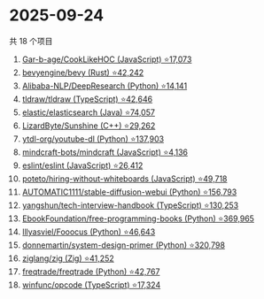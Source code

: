 # 2025-09-24

共 18 个项目

<!-- BEGIN GITHUB -->
<!-- 最后更新时间 2025-09-24 04:09:37 +0800 -->
1. [Gar-b-age/CookLikeHOC (JavaScript) ⭐17,073](https://github.com/Gar-b-age/CookLikeHOC)
1. [bevyengine/bevy (Rust) ⭐42,242](https://github.com/bevyengine/bevy)
1. [Alibaba-NLP/DeepResearch (Python) ⭐14,141](https://github.com/Alibaba-NLP/DeepResearch)
1. [tldraw/tldraw (TypeScript) ⭐42,646](https://github.com/tldraw/tldraw)
1. [elastic/elasticsearch (Java) ⭐74,057](https://github.com/elastic/elasticsearch)
1. [LizardByte/Sunshine (C++) ⭐29,262](https://github.com/LizardByte/Sunshine)
1. [ytdl-org/youtube-dl (Python) ⭐137,903](https://github.com/ytdl-org/youtube-dl)
1. [mindcraft-bots/mindcraft (JavaScript) ⭐4,136](https://github.com/mindcraft-bots/mindcraft)
1. [eslint/eslint (JavaScript) ⭐26,412](https://github.com/eslint/eslint)
1. [poteto/hiring-without-whiteboards (JavaScript) ⭐49,718](https://github.com/poteto/hiring-without-whiteboards)
1. [AUTOMATIC1111/stable-diffusion-webui (Python) ⭐156,793](https://github.com/AUTOMATIC1111/stable-diffusion-webui)
1. [yangshun/tech-interview-handbook (TypeScript) ⭐130,253](https://github.com/yangshun/tech-interview-handbook)
1. [EbookFoundation/free-programming-books (Python) ⭐369,965](https://github.com/EbookFoundation/free-programming-books)
1. [lllyasviel/Fooocus (Python) ⭐46,643](https://github.com/lllyasviel/Fooocus)
1. [donnemartin/system-design-primer (Python) ⭐320,798](https://github.com/donnemartin/system-design-primer)
1. [ziglang/zig (Zig) ⭐41,252](https://github.com/ziglang/zig)
1. [freqtrade/freqtrade (Python) ⭐42,767](https://github.com/freqtrade/freqtrade)
1. [winfunc/opcode (TypeScript) ⭐17,324](https://github.com/winfunc/opcode)
<!-- END GITHUB -->